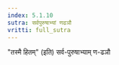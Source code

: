 ```yaml
---
index: 5.1.10
sutra: सर्वपुरुषाभ्यां णढञौ
vritti: full_sutra
---
```


"तस्मै हितम्" (इति) सर्व-पुरुषाभ्याम् ण-ढञौ